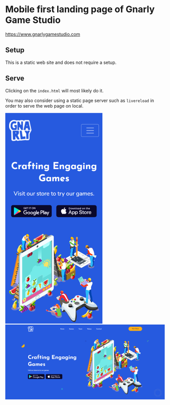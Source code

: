 # Mobile first landing page of Gnarly Game Studio 

https://www.gnarlygamestudio.com

## Setup

This is a static web site and does not require a setup.


## Serve

Clicking on the `index.html` will most likely do it.

You may also consider using a static page server such as `livereload` in order to serve the web page on local.


<p float="left">
   <img src="assets/img/screenshot/1.png"/>
   <img src="assets/img/screenshot/web.png"/>
</p>

